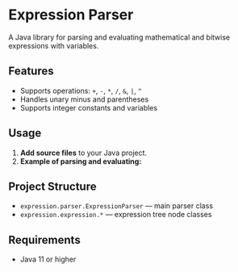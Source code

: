 # Expression Parser

A Java library for parsing and evaluating mathematical and bitwise expressions with variables.

## Features

- Supports operations: `+`, `-`, `*`, `/`, `&`, `|`, `^`
- Handles unary minus and parentheses
- Supports integer constants and variables

## Usage

1. **Add source files** to your Java project.
2. **Example of parsing and evaluating:**

## Project Structure

- `expression.parser.ExpressionParser` — main parser class
- `expression.expression.*` — expression tree node classes

## Requirements

- Java 11 or higher

